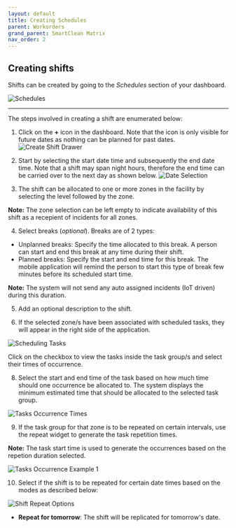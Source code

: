 ```yaml
---
layout: default
title: Creating Schedules
parent: Workorders
grand_parent: SmartClean Matrix
nav_order: 2
---
```

## Creating shifts

Shifts can be created by going to the _Schedules_ section of your dashboard.

![Schedules](https://www.smartclean.io/matrix/images/scheduleButton.png)

---

The steps involved in creating a shift are enumerated below:

1. Click on the **&#x2B;** icon in the dashboard. Note that the icon is only visible for future dates as nothing can be planned for past dates.
![Create Shift Drawer](https://www.smartclean.io/matrix/images/createShiftWebDrawer.png)

2. Start by selecting the start date time and subsequently the end date time. Note that a shift may span night hours, therefore the end time can be carried over to the next day as shown below.
![Date Selection](https://www.smartclean.io/matrix/images/dateSelection.png)

3. The shift can be allocated to one or more zones in the facility by selecting the level followed by the zone.

**Note:** The zone selection can be left empty to indicate availability of this shift as a recepient of incidents for all zones.

4. Select breaks (_optional_). Breaks are of 2 types:
  - Unplanned breaks: Specify the time allocated to this break. A person can start and end this break at any time during their shift.
  - Planned breaks: Specify the start and end time for this break. The mobile application will remind the person to start this type of break few minutes before its scheduled start time.

  **Note:** The system will not send any auto assigned incidents (IoT driven) during this duration.
  
5. Add an optional description to the shift.

7. If the selected zone/s have been associated with scheduled tasks, they will appear in the right side of the application.

![Scheduling Tasks](https://www.smartclean.io/matrix/images/scheduledTasks.png)

Click on the checkbox to view the tasks inside the task group/s and select their times of occurrence.

8. Select the start and end time of the task based on how much time should one occurrence be allocated to. The system displays the minimum estimated time that should be allocated to the selected task group.

![Tasks Occurrence Times](https://www.smartclean.io/matrix/images/scheduledTasksOccurence.png)

9. If the task group for that zone is to be repeated on certain intervals, use the repeat widget to generate the task repetition times.

**Note:** The task start time is used to generate the occurrences based on the repetion duration selected.

![Tasks Occurrence Example 1](https://www.smartclean.io/matrix/images/scheduledTasksOccurenceEg1.png)

10. Select if the shift is to be repeated for certain date times based on the modes as described below:

![Shift Repeat Options](https://www.smartclean.io/matrix/images/repeatShiftOptions.png)
  
  - **Repeat for tomorrow**: The shift will be replicated for tomorrow's date. 
